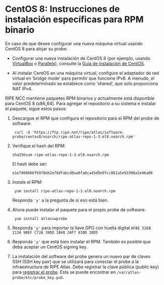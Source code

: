 # CentOS 8: Instrucciones de instalación específicas para RPM binario

En caso de que desee configurar una nueva máquina virtual usando CentOS 8 para alojar su probe:

* Configurar una nueva instalación de CentOS 8 (por ejemplo, usando [VirtualBox](https://www.virtualbox.org/) o [Parallels](https://www.parallels.com/)), consulte la [Guía de instalación de CentOS](https://docs.centos.org/en-US/centos/install-guide/).

* Al instalar CentOS en una máquina virtual, configure el adaptador de red virtual en ‘bridge mode' para permitir que funcione IPv6. A menudo, el valor predeterminado se establece como 'shared', que solo proporciona NAT IPv4.

RIPE NCC mantiene paquetes RPM binarios y actualmente está disponible para CentOS 8 (x86_64). Para agregar el repositorio a su sistema e instalar el paquete,
sigue estos pasos:

1. Descargue el RPM que configura el repositorio para el RPM del probe de software:

   ```
    curl -O 'https://ftp.ripe.net/ripe/atlas/software-probe/centos8/noarch/ripe-atlas-repo-1-3.el8.noarch.rpm'
   ```

2. Verifique el hash del RPM:

    ```
    sha256sum ripe-atlas-repo-1-3.el8.noarch.rpm
    ```

    El hash debe ser:

    ```
    e1e7800666f6978eb2e78dfabcd8aa0fa0ca45d9e97cc861a5e93300a2e46a00
    ```

3. Instale el RPM:

   ```
    yum install ripe-atlas-repo-1-3.el8.noarch.rpm
   ```

    Responda `'y'` a la pregunta de si eso está bien.


4. Ahora puede instalar el paquete para el propio probe de software:

   ```
    yum install atlasswprobe
   ```

5. Responda `'y'` para importar la llave GPG con huella digital `AFBE 52EB 213A 90EF C72A 39DD 1B48 2AF7 830D 38D5`

6. Responda `'y'` que está bien instalar el RPM. También es posible que deba aceptar un CentOS signing key.

7. La instalación del software del probe genera un nuevo par de claves SSH (SSH key pair) que se utilizará para
   conectar el probe a la infraestructura de RIPE Atlas. Debe registrar
   la clave pública (public key) para [registrar el probe](https://atlas.ripe.net/apply/swprobe/).
   Esta se puede encontrar en `/var/atlas-probe/etc/probe_key.pub`.
